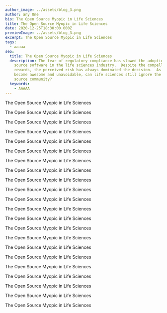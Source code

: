 ```yaml
---
author_image: ../assets/blog_3.png
author: any One
bio: The Open Source Myopic in Life Sciences
title: The Open Source Myopic in Life Sciences
date: 2020-12-25T18:30:00.000Z
previewImage: ../assets/blog_3.png
excerpt: The Open Source Myopic in Life Sciences
tags:
  - aaaaa
seo:
  title: The Open Source Myopic in Life Sciences
  description: The fear of regulatory compliance has slowed the adoption of open
    source software in the life sciences industry.  Despite the compelling
    rewards, the perceived risk has always dominated the decision.  As they
    become awesome and unavoidable, can life sciences still ignore the open
    source community?
  keywords:
    - AAAAA
---
```

<!--StartFragment-->

The Open Source Myopic in Life Sciences

<!--EndFragment--><!--StartFragment-->

The Open Source Myopic in Life Sciences

<!--EndFragment--><!--StartFragment-->

The Open Source Myopic in Life Sciences

<!--EndFragment--><!--StartFragment-->

The Open Source Myopic in Life Sciences

<!--EndFragment--><!--StartFragment-->

The Open Source Myopic in Life Sciences

<!--EndFragment--><!--StartFragment-->

The Open Source Myopic in Life Sciences

<!--EndFragment--><!--StartFragment-->

The Open Source Myopic in Life Sciences

<!--EndFragment--><!--StartFragment-->

The Open Source Myopic in Life Sciences

<!--EndFragment--><!--StartFragment-->

The Open Source Myopic in Life Sciences

<!--EndFragment--><!--StartFragment-->

The Open Source Myopic in Life Sciences

<!--EndFragment--><!--StartFragment-->

The Open Source Myopic in Life Sciences

<!--EndFragment--><!--StartFragment-->

The Open Source Myopic in Life Sciences

<!--EndFragment--><!--StartFragment-->

The Open Source Myopic in Life Sciences

<!--EndFragment--><!--StartFragment-->

The Open Source Myopic in Life Sciences

<!--EndFragment--><!--StartFragment-->

The Open Source Myopic in Life Sciences

<!--EndFragment--><!--StartFragment-->

The Open Source Myopic in Life Sciences

<!--EndFragment--><!--StartFragment-->

The Open Source Myopic in Life Sciences

<!--EndFragment--><!--StartFragment-->

The Open Source Myopic in Life Sciences

<!--EndFragment--><!--StartFragment-->

The Open Source Myopic in Life Sciences

<!--EndFragment--><!--StartFragment-->

The Open Source Myopic in Life Sciences

<!--EndFragment--><!--StartFragment-->

The Open Source Myopic in Life Sciences

<!--EndFragment--><!--StartFragment-->

The Open Source Myopic in Life Sciences

<!--EndFragment-->